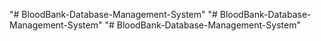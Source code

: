 "# BloodBank-Database-Management-System" 
"# BloodBank-Database-Management-System" 
"# BloodBank-Database-Management-System" 

